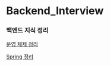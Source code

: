 # Backend_Interview
### 백엔드 지식 정리

[운영 체제 정리](https://github.com/HSRyuuu/Backend_Interview/blob/main/%EC%9A%B4%EC%98%81%EC%B2%B4%EC%A0%9C.md)

[Spring 정리](https://github.com/HSRyuuu/Backend_Interview/blob/main/%EC%8A%A4%ED%94%84%EB%A7%81.md)